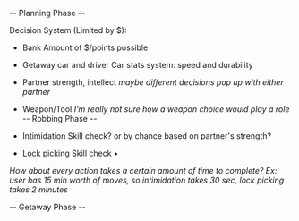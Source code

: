 -- Planning Phase --

Decision System (Limited by $):
- Bank
    Amount of $/points possible
- Getaway car and driver 
    Car stats system: speed and durability
- Partner 
    strength, intellect
    _maybe different decisions pop up with either partner_
- Weapon/Tool
  _I'm really not sure how a weapon choice would play a role_
-- Robbing Phase --

- Intimidation
    Skill check? or by chance based on partner's strength?
- Lock picking
    Skill check
•	

_How about every action takes a certain amount of time to complete? Ex: user has 15 min worth of moves, so intimidation takes 30 sec, lock picking takes 2 minutes_


-- Getaway Phase --

